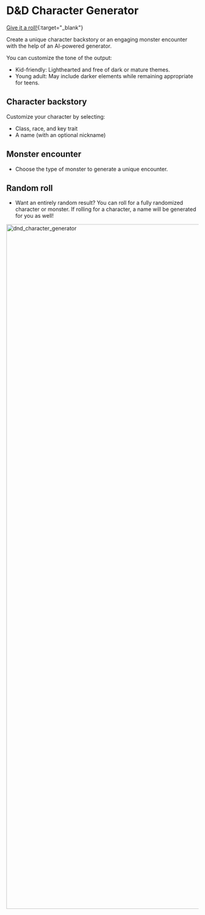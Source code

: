 # D&D Character Generator

[Give it a roll!](https://dnd-character-backstory-generator.vercel.app/character){:target="\_blank"}

Create a unique character backstory or an engaging monster encounter with the help of an AI-powered generator.

You can customize the tone of the output:

- Kid-friendly: Lighthearted and free of dark or mature themes.
- Young adult: May include darker elements while remaining appropriate for teens.

## Character backstory

Customize your character by selecting:

- Class, race, and key trait
- A name (with an optional nickname)

## Monster encounter

- Choose the type of monster to generate a unique encounter.

## Random roll

- Want an entirely random result? You can roll for a fully randomized character or monster. If rolling for a character, a name will be generated for you as well!

<img width="1791" alt="dnd_character_generator" src="https://github.com/user-attachments/assets/1542cf08-19af-4fe2-b025-157313f16d41" />
